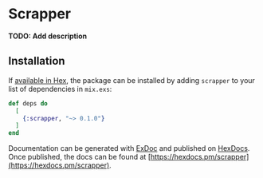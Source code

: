 # Scrapper

**TODO: Add description**

## Installation

If [available in Hex](https://hex.pm/docs/publish), the package can be installed
by adding `scrapper` to your list of dependencies in `mix.exs`:

```elixir
def deps do
  [
    {:scrapper, "~> 0.1.0"}
  ]
end
```

Documentation can be generated with [ExDoc](https://github.com/elixir-lang/ex_doc)
and published on [HexDocs](https://hexdocs.pm). Once published, the docs can
be found at [https://hexdocs.pm/scrapper](https://hexdocs.pm/scrapper).

